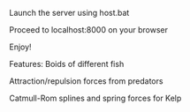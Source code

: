 Launch the server using host.bat

Proceed to localhost:8000 on your browser

Enjoy!

Features:
Boids of different fish 

Attraction/repulsion forces from predators

Catmull-Rom splines and spring forces for Kelp

